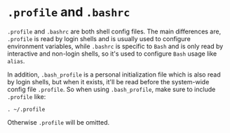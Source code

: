 # `.profile` and `.bashrc`

`.profile` and `.bashrc` are both shell config files. The main differences are, `.profile` is read by login shells and is usually used to configure environment variables, while `.bashrc` is specific to `Bash` and is only read by interactive and non-login shells, so it's used to configure `Bash` usage like `alias`.

In addition, `.bash_profile` is a personal initialization file which is also read by login shells, but when it exists, it'll be read before the system-wide config file `.profile`. So when using `.bash_profile`, make sure to include `.profile` like:

```
. ~/.profile
```

Otherwise `.profile` will be omitted.
